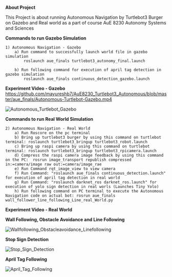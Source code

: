 **About Project**

This Project is about running Autonomous Navigation by Turtlebot3 Burger on Gazebo and Real world as a part of course AuE 8230 Autonomy Systems and Sciences

**Commands to run Gazebo Simulation**

	1) Autonomous Navigation - Gazebo
		a) Run command to successfully launch world file in gazebo simulation
			roslaunch aue_finals turtlebot3_autonomy_final.launch

		b) Run following command for execution of april tag detection in gazebo simulation
			roslaunch aue_finals continuous_detection_gazebo.launch

**Experiment Video - Gazebo**
https://github.com/mayureshb7/AuE8230_Turtlebot3_Autonomous/blob/master/aue_finals/Autonomous-Turtlebot-Gazebo.mp4

![Autonomous_Turtlebot_Gazebo](https://user-images.githubusercontent.com/99101076/166168122-377c6f50-f067-4db2-ac80-77a31ed547d7.gif)

**Commands to run Real World Simulation**

	2) Autonomous Navigation - Real World
		a) Run Roscore on the pc terminal
		b) Bring up turtlebot3 burger by using this command on turtlebot terminal: roslaunch turtlebot3_bringup turtlebot3_robot.launch
		c) Bring up raspi camera by using this command on turtlebot terminal: roslaunch turtlebot3_bringup turtlebot3_rpicamera.launch
		d) Compress the raspi camera image feedback by using this command on the PC:  rosrun image_transport republish compressed in:=camera/image raw out:=camera/image_rae
		e) Run Command rqt_image_view to view camera
		f) Run Command: "roslaunch aue_finals continuous_detection.launch" for execution of april tag detection in real world
		g) Run Command: "roslaunch darknet_ros darknet_ros.launch" for execution of yolo sign detection in real worls (Launches Tiny Yolo)
		h) Run following command on PC terminal to execute the Autonomous Navigation code on actual bot: rosrun aue_finals wall_follower_line_following_Line_real_World.py

**Experiment Video - Real World**

**Wall Following, Obstacle Avoidance and Line Following**

![Wallfollowing_Obstacleavoidance_Linefollowing](https://user-images.githubusercontent.com/99101076/166171033-ea3a4f62-f86a-43a5-a636-fe2fa50b887b.gif)

**Stop Sign Detection**

![Stop_Sign_Detection](https://user-images.githubusercontent.com/99101076/166171044-4a446710-c5ad-4bf6-8f32-76bea5922487.gif)

**April Tag Following**

![April_Tag_Following](https://user-images.githubusercontent.com/99101076/166171053-29f98ed0-dfb6-4ab9-a1c6-3fe482091eb7.gif)
